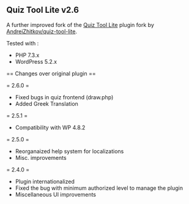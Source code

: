## Quiz Tool Lite v2.6

A further improved fork of the [Quiz Tool Lite](https://wordpress.org/plugins/quiz-tool-lite/) plugin fork by [AndreiZhitkov/quiz-tool-lite](https://github.com/AndreiZhitkov/quiz-tool-lite).

Tested with : 
- PHP 7.3.x
- WordPress 5.2.x

== Changes over original plugin ==

= 2.6.0 =  
* Fixed bugs in quiz frontend (draw.php)
* Added Greek Translation  
  
= 2.5.1 =
* Compatibility with WP 4.8.2

= 2.5.0 =  
* Reorganaized help system for localizations
* Misc. improvements

= 2.4.0 =  
* Plugin internationalized
* Fixed the bug with minimum authorized level to manage the plugin
* Miscellaneous UI improvements